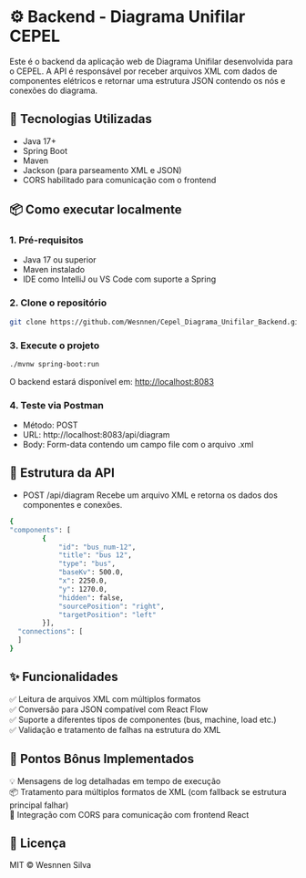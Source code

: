 # ⚙️ Backend - Diagrama Unifilar CEPEL

Este é o backend da aplicação web de Diagrama Unifilar desenvolvida para o CEPEL. A API é responsável por receber arquivos XML com dados de componentes elétricos e retornar uma estrutura JSON contendo os nós e conexões do diagrama.

## 🚀 Tecnologias Utilizadas

- Java 17+
- Spring Boot
- Maven
- Jackson (para parseamento XML e JSON)
- CORS habilitado para comunicação com o frontend

## 📦 Como executar localmente

### 1. Pré-requisitos

- Java 17 ou superior
- Maven instalado
- IDE como IntelliJ ou VS Code com suporte a Spring

### 2. Clone o repositório

```bash
git clone https://github.com/Wesnnen/Cepel_Diagrama_Unifilar_Backend.git
```

### 3. Execute o projeto

```bash
./mvnw spring-boot:run
```
O backend estará disponível em: [http://localhost:8083](http://localhost:8083)

### 4. Teste via Postman

- Método: POST
- URL: http://localhost:8083/api/diagram
- Body: Form-data contendo um campo file com o arquivo .xml

## 📁 Estrutura da API
- POST /api/diagram
  Recebe um arquivo XML e retorna os dados dos componentes e conexões.

```bash
{
"components": [
        {
            "id": "bus_num-12",
            "title": "bus 12",
            "type": "bus",
            "baseKv": 500.0,
            "x": 2250.0,
            "y": 1270.0,
            "hidden": false,
            "sourcePosition": "right",
            "targetPosition": "left"
        }],
  "connections": [
  ]
}
```

## ✨ Funcionalidades
 ✅ Leitura de arquivos XML com múltiplos formatos   
 ✅ Conversão para JSON compatível com React Flow   
 ✅ Suporte a diferentes tipos de componentes (bus, machine, load etc.)   
 ✅ Validação e tratamento de falhas na estrutura do XML   

## 🔧 Pontos Bônus Implementados
💡 Mensagens de log detalhadas em tempo de execução   
📦 Tratamento para múltiplos formatos de XML (com fallback se estrutura principal falhar)   
🔄 Integração com CORS para comunicação com frontend React    

## 📃 Licença
MIT © Wesnnen Silva

